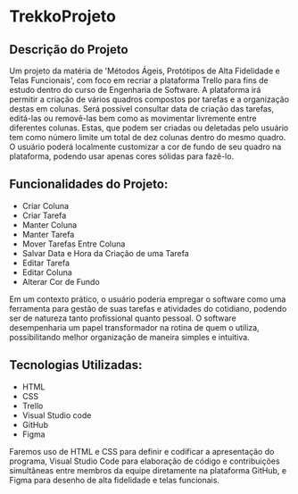 <h1>TrekkoProjeto</h1>

<h2>Descrição do Projeto</h2>
<p>Um projeto da matéria de 'Métodos Ágeis, Protótipos de Alta Fidelidade e Telas Funcionais', com foco em recriar a plataforma Trello para fins de estudo dentro do curso de Engenharia de Software.  
A plataforma irá permitir a criação de vários quadros compostos por tarefas e a organização destas em colunas. Será possível consultar data de criação das tarefas, editá-las ou removê-las bem como as movimentar livremente entre diferentes colunas. Estas, que podem ser criadas ou deletadas pelo usuário tem como número limite um total de dez colunas dentro do mesmo quadro. O usuário poderá localmente customizar a cor de fundo de seu quadro na plataforma, podendo usar apenas cores sólidas para fazê-lo.</p>  

<h2>Funcionalidades do Projeto:</h2>  
<ul>
<li>Criar Coluna</li>
<li>Criar Tarefa</li>
<li>Manter Coluna</li>
<li>Manter Tarefa</li>
<li>Mover Tarefas Entre Coluna</li>
<li>Salvar Data e Hora da Criação de uma Tarefa</li>
<li>Editar Tarefa</li>
<li>Editar Coluna</li>
<li>Alterar Cor de Fundo</li>
</ul>

<p>Em um contexto prático, o usuário poderia empregar o software como uma ferramenta para gestão de suas tarefas e atividades do cotidiano, podendo ser de natureza tanto profissional quanto pessoal. O software desempenharia um papel transformador na rotina de quem o utiliza, possibilitando melhor organização de maneira simples e intuitiva.</p>

<h2>Tecnologias Utilizadas:</h2>  
<ul>
<li>HTML</li> 
<li>CSS</li>  
<li>Trello</li>
<li>Visual Studio code</li>
<li>GitHub</li> 
<li>Figma</li> 
</ul>

Faremos uso de HTML e CSS para definir e codificar a apresentação do programa, Visual Studio Code para elaboração de código e contribuições simultâneas entre membros da equipe diretamente na plataforma GitHub, e Figma para desenho de alta fidelidade e telas funcionais.
